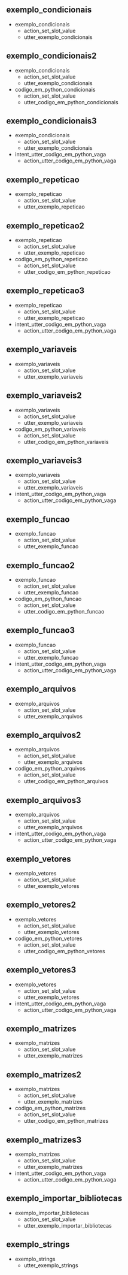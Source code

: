## exemplo_condicionais
* exemplo_condicionais
    - action_set_slot_value
    - utter_exemplo_condicionais

## exemplo_condicionais2
* exemplo_condicionais
    - action_set_slot_value
    - utter_exemplo_condicionais
* codigo_em_python_condicionais
    - action_set_slot_value
    - utter_codigo_em_python_condicionais

## exemplo_condicionais3
* exemplo_condicionais
    - action_set_slot_value
    - utter_exemplo_condicionais
* intent_utter_codigo_em_python_vaga
    - action_utter_codigo_em_python_vaga

## exemplo_repeticao
* exemplo_repeticao
    - action_set_slot_value
    - utter_exemplo_repeticao

## exemplo_repeticao2
* exemplo_repeticao
    - action_set_slot_value
    - utter_exemplo_repeticao
* codigo_em_python_repeticao
    - action_set_slot_value
    - utter_codigo_em_python_repeticao

## exemplo_repeticao3
* exemplo_repeticao
    - action_set_slot_value
    - utter_exemplo_repeticao
* intent_utter_codigo_em_python_vaga
    - action_utter_codigo_em_python_vaga

## exemplo_variaveis
* exemplo_variaveis
    - action_set_slot_value
    - utter_exemplo_variaveis

## exemplo_variaveis2
* exemplo_variaveis
    - action_set_slot_value
    - utter_exemplo_variaveis
* codigo_em_python_variaveis
    - action_set_slot_value
    - utter_codigo_em_python_variaveis

## exemplo_variaveis3
* exemplo_variaveis
    - action_set_slot_value
    - utter_exemplo_variaveis
* intent_utter_codigo_em_python_vaga
    - action_utter_codigo_em_python_vaga

## exemplo_funcao
* exemplo_funcao
    - action_set_slot_value
    - utter_exemplo_funcao

## exemplo_funcao2
* exemplo_funcao
    - action_set_slot_value
    - utter_exemplo_funcao
* codigo_em_python_funcao
    - action_set_slot_value
    - utter_codigo_em_python_funcao

## exemplo_funcao3
* exemplo_funcao
    - action_set_slot_value
    - utter_exemplo_funcao
* intent_utter_codigo_em_python_vaga
    - action_utter_codigo_em_python_vaga

## exemplo_arquivos
* exemplo_arquivos
    - action_set_slot_value
    - utter_exemplo_arquivos

## exemplo_arquivos2
* exemplo_arquivos
    - action_set_slot_value
    - utter_exemplo_arquivos
* codigo_em_python_arquivos
    - action_set_slot_value
    - utter_codigo_em_python_arquivos

## exemplo_arquivos3
* exemplo_arquivos
    - action_set_slot_value
    - utter_exemplo_arquivos
* intent_utter_codigo_em_python_vaga
    - action_utter_codigo_em_python_vaga

## exemplo_vetores
* exemplo_vetores
    - action_set_slot_value
    - utter_exemplo_vetores

## exemplo_vetores2
* exemplo_vetores
    - action_set_slot_value
    - utter_exemplo_vetores
* codigo_em_python_vetores
    - action_set_slot_value
    - utter_codigo_em_python_vetores

## exemplo_vetores3
* exemplo_vetores
    - action_set_slot_value
    - utter_exemplo_vetores
* intent_utter_codigo_em_python_vaga
    - action_utter_codigo_em_python_vaga

## exemplo_matrizes
* exemplo_matrizes
    - action_set_slot_value
    - utter_exemplo_matrizes

## exemplo_matrizes2
* exemplo_matrizes
    - action_set_slot_value
    - utter_exemplo_matrizes
* codigo_em_python_matrizes
    - action_set_slot_value
    - utter_codigo_em_python_matrizes

## exemplo_matrizes3
* exemplo_matrizes
    - action_set_slot_value
    - utter_exemplo_matrizes
* intent_utter_codigo_em_python_vaga
    - action_utter_codigo_em_python_vaga

## exemplo_importar_bibliotecas
* exemplo_importar_bibliotecas
    - action_set_slot_value
    - utter_exemplo_importar_bibliotecas

## exemplo_strings
* exemplo_strings
    - utter_exemplo_strings